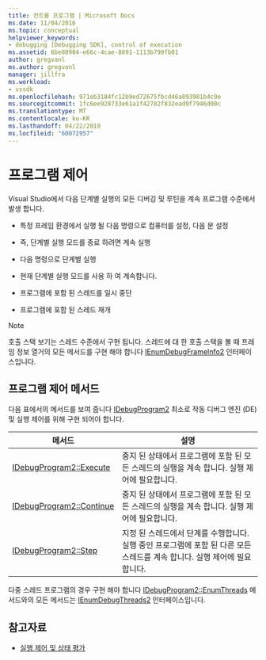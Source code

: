 ```yaml
---
title: 컨트롤 프로그램 | Microsoft Docs
ms.date: 11/04/2016
ms.topic: conceptual
helpviewer_keywords:
- debugging [Debugging SDK], control of execution
ms.assetid: 6be80904-e66c-4cae-8891-1113b799fb01
author: gregvanl
ms.author: gregvanl
manager: jillfra
ms.workload:
- vssdk
ms.openlocfilehash: 971eb3184fc12b9ed72675fbcd46a893981b4c9e
ms.sourcegitcommit: 1fc6ee928733e61a1f42782f832ead9f7946d00c
ms.translationtype: MT
ms.contentlocale: ko-KR
ms.lasthandoff: 04/22/2019
ms.locfileid: "60072957"
---
```

# <a name="program-control"></a>프로그램 제어
Visual Studio에서 다음 단계별 실행의 모든 디버깅 및 루틴을 계속 프로그램 수준에서 발생 합니다.

- 특정 프레임 환경에서 실행 될 다음 명령으로 컴퓨터를 설정, 다음 문 설정

- 즉, 단계별 실행 모드를 종료 하려면 계속 실행

- 다음 명령으로 단계별 실행

- 현재 단계별 실행 모드를 사용 하 여 계속합니다.

- 프로그램에 포함 된 스레드를 일시 중단

- 프로그램에 포함 된 스레드 재개

> [!NOTE]
>  호출 스택 보기는 스레드 수준에서 구현 됩니다. 스레드에 대 한 호출 스택을 볼 때 프레임 정보 열거의 모든 메서드를 구현 해야 합니다 [IEnumDebugFrameInfo2](../../extensibility/debugger/reference/ienumdebugframeinfo2.md) 인터페이스입니다.

## <a name="methods-of-program-control"></a>프로그램 제어 메서드
 다음 표에서의 메서드를 보여 줍니다 [IDebugProgram2](../../extensibility/debugger/reference/idebugprogram2.md) 최소로 작동 디버그 엔진 (DE) 및 실행 제어를 위해 구현 되어야 합니다.

|메서드|설명|
|------------|-----------------|
|[IDebugProgram2::Execute](../../extensibility/debugger/reference/idebugprogram2-execute.md)|중지 된 상태에서 프로그램에 포함 된 모든 스레드의 실행을 계속 합니다. 실행 제어에 필요합니다.|
|[IDebugProgram2::Continue](../../extensibility/debugger/reference/idebugprogram2-continue.md)|중지 된 상태에서 프로그램에 포함 된 모든 스레드의 실행을 계속 합니다. 실행 제어에 필요합니다.|
|[IDebugProgram2::Step](../../extensibility/debugger/reference/idebugprogram2-step.md)|지정 된 스레드에서 단계를 수행합니다. 실행 중인 프로그램에 포함 된 다른 모든 스레드를 계속 합니다. 실행 제어에 필요합니다.|

 다중 스레드 프로그램의 경우 구현 해야 합니다 [IDebugProgram2::EnumThreads](../../extensibility/debugger/reference/idebugprogram2-enumthreads.md) 메서드와의 모든 메서드는 [IEnumDebugThreads2](../../extensibility/debugger/reference/ienumdebugthreads2.md) 인터페이스입니다.

## <a name="see-also"></a>참고자료
- [실행 제어 및 상태 평가](../../extensibility/debugger/execution-control-and-state-evaluation.md)